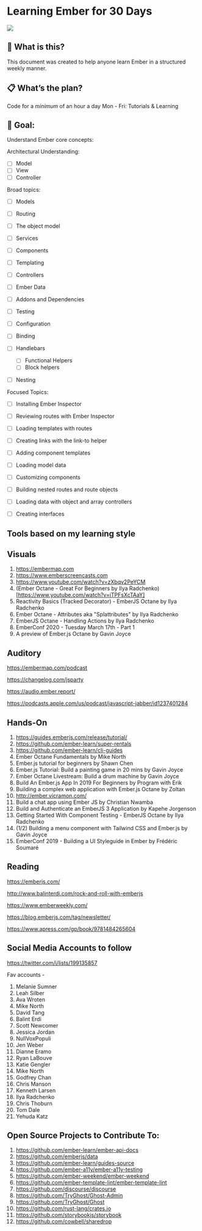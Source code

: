 # Learning Ember for 30 Days

![](https://paper-attachments.dropbox.com/s_9C80D43A70C406F2318A0207F259899A7F1AD513197FE94D57BE7369813D3E2A_1558035117738_file.jpeg)

## 🤔 What is this?

This document was created to help anyone learn Ember in a structured weekly manner.


## 📋 What’s the plan? 

Code for a *minimum* of an hour a day
Mon - Fri: Tutorials & Learning


## 🎯 Goal:

Understand Ember core concepts:

Architectural Understanding:

- [ ] Model
- [ ] View
- [ ] Controller

Broad topics:

- [ ] Models
- [ ] Routing
- [ ] The object model
- [ ] Services
- [ ] Components
- [ ] Templating
- [ ] Controllers
- [ ] Ember Data
- [ ] Addons and Dependencies
- [ ] Testing
- [ ] Configuration
- [ ] Binding
- [ ] Handlebars
    - [ ] Functional Helpers
    - [ ] Block helpers
- [ ] Nesting


Focused Topics:

- [ ] Installing Ember Inspector
- [ ] Reviewing routes with Ember Inspector
- [ ] Loading templates with routes
- [ ] Creating links with the link-to helper
- [ ] Adding component templates
- [ ] Loading model data
- [ ] Customizing components
- [ ] Building nested routes and route objects
- [ ] Loading data with object and array controllers
- [ ] Creating interfaces


## Tools based on my learning style


Visuals
----------
1. https://embermap.com
2. https://www.emberscreencasts.com
3. https://www.youtube.com/watch?v=zXbqv2PeYCM
4. (Ember Octane - Great For Beginners by Ilya Radchenko)[https://www.youtube.com/watch?v=iTPFsXcTAaY]
5. Reactivity Basics (Tracked Decorator) - EmberJS Octane by Ilya Radchenko
6. Ember Octane - Attributes aka "Splattributes" by Ilya Radchenko
7. EmberJS Octane - Handling Actions by Ilya Radchenko
8. EmberConf 2020 - Tuesday March 17th - Part 1
9. A preview of Ember.js Octane by Gavin Joyce


Auditory
----------
https://embermap.com/podcast

https://changelog.com/jsparty

https://audio.ember.report/

https://podcasts.apple.com/us/podcast/javascript-jabber/id1237401284

Hands-On
----------
1. https://guides.emberjs.com/release/tutorial/
2. https://github.com/ember-learn/super-rentals
3. https://github.com/ember-learn/cli-guides
4. Ember Octane Fundamentals by Mike North
5. Ember.js tutorial for beginners by Shawn Chen 
6. Ember.js Tutorial: Build a painting game in 20 mins by Gavin Joyce
7. Ember Octane Livestream: Build a drum machine by Gavin Joyce
8. Build An Ember.js App In 2019 For Beginners by Program with Erik
9. Building a complex web application with Ember.js Octane by Zoltan
10. http://ember.vicramon.com/
11. Build a chat app using Ember JS by Christian Nwamba
12. Build and Authenticate an EmberJS 3 Application by Kapehe Jorgenson
13. Getting Started With Component Testing - EmberJS Octane by Ilya Radchenko
14. (1/2) Building a menu component with Tailwind CSS and Ember.js by Gavin Joyce
15. EmberConf 2019 - Building a UI Styleguide in Ember by Frédéric Soumaré


Reading
----------
https://emberjs.com/

http://www.balinterdi.com/rock-and-roll-with-emberjs

https://www.emberweekly.com/

https://blog.emberjs.com/tag/newsletter/

https://www.apress.com/gp/book/9781484265604



Social Media Accounts to follow
----------

 https://twitter.com/i/lists/199135857
 
 Fav accounts - 
 

1. Melanie Sumner
2. Leah Silber
3. Ava Wroten
4. Mike North
5. David Tang
6. Balint Erdi
7. Scott Newcomer
8. Jessica Jordan 
9. NullVoxPopuli
10. Jen Weber
11. Dianne Eramo
12. Ryan LaBouve
13. Katie Gengler
14. Mike North 
15. Godfrey Chan
16. Chris Manson
17. Kenneth Larsen
18. Ilya Radchenko
19. Chris Thoburn
20. Tom Dale
21. Yehuda Katz


Open Source Projects to Contribute To:
----------
1. https://github.com/ember-learn/ember-api-docs
2. https://github.com/emberjs/data
3. https://github.com/ember-learn/guides-source
4. https://github.com/ember-a11y/ember-a11y-testing
5. https://github.com/ember-weekend/ember-weekend
6. https://github.com/ember-template-lint/ember-template-lint
7. https://github.com/discourse/discourse
8. https://github.com/TryGhost/Ghost-Admin
9. https://github.com/TryGhost/Ghost
10. https://github.com/rust-lang/crates.io
11. https://github.com/storybookjs/storybook
12. https://github.com/cowbell/sharedrop


